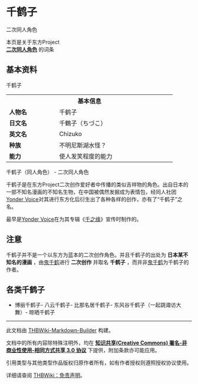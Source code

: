 # 千鹤子

<!-- source html: G:\repos\THBWiki-Markdown-Builder\THBWikiMarkdown\Temp\main\e\e5\ns0%3A%E5%8D%83%E9%B9%A4%E5%AD%90.html -->

二次同人角色

本页是关于东方Project  
 **[二次同人角色](./二次角色列表.md)** 的词条

## 基本资料
[](./文件-千鹤子.png.md)  [](./文件-千鹤子.png.md)千鹤子

<table>
<tbody><tr>
<th colspan="2">基本信息</th>
</tr>
<tr>
<td style="width:120px"><b>人物名</b></td><td style="min-width:300px">千鹤子</td>
</tr><tr><td><b>日文名</b></td><td>千鶴子（ちづこ）</td></tr><tr><td><b>英文名</b></td><td>Chizuko</td></tr><tr><td><b>种族</b></td><td>不明<span class="inside" title="你知道的太多了">尼斯湖水怪？</span></td></tr><tr><td><b>能力</b></td><td>使人发笑程度的能力</td></tr></tbody></table>

千鹤子（同人角色） - 二次同人角色
  
千鹤子是在东方Project二次创作爱好者中传播的类似吉祥物的角色。出自日本的一部不知名漫画的不知名生物，在中国被偶然发掘成为表情包，经同人社团[Yonder Voice](./Yonder_Voice.md)对其进行东方化后衍生出了各种各样的创作，亦有了“千鹤子”之名。
  
  
最早是[Yonder Voice](./Yonder_Voice.md)在为其专辑《[千之缘](./千ノ縁.md)》宣传时制作的。
  


## 注意
  
千鹤子并不是一个以东方为蓝本的二次创作角色。并且千鹤子的出处为 **日本某不知名的漫画** ，由[鬼千鹤](./鬼千鶴.md)进行 **二次创作** 并取名 **千鹤子** ，而并非[鬼千鹤](./鬼千鶴.md)为千鹤子的作者。
  


## 各类千鹤子
- [](./文件-博丽千鹤子.png.md)博丽千鹤子- [](./文件-八云千鹤子.png.md)八云千鹤子- [](./文件-比那名居千鹤子.png.md)比那名居千鹤子- [](./文件-东风谷千鹤子.jpg.md)东风谷千鹤子（一起跳诹访大舞）- [](./文件-晒千鹤子.gif.md)晾晒千鹤子





---

此文档由 [THBWiki-Markdown-Builder](https://github.com/Delsin-Yu/THBWiki-Markdown-Builder) 构建。

文档中的所有内容除特殊注明外，均在 [**知识共享(Creative Commons) 署名-非商业性使用-相同方式共享 3.0 协议**](https://creativecommons.org/licenses/by-sa/3.0/deed.zh-hans) 下提供，附加条款亦可能应用。

引用类型与其他类型作品版权归原作者所有，如有作者授权则遵照授权协议使用。

详细请查阅 [THBWiki：免责声明](https://thbwiki.cc/THBWiki:%E5%85%8D%E8%B4%A3%E5%A3%B0%E6%98%8E)。

